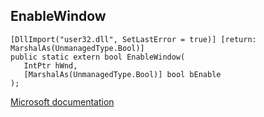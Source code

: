 ## EnableWindow

```
[DllImport("user32.dll", SetLastError = true)] [return: MarshalAs(UnmanagedType.Bool)]
public static extern bool EnableWindow(
   IntPtr hWnd,
   [MarshalAs(UnmanagedType.Bool)] bool bEnable
);
```

[Microsoft documentation](https://docs.microsoft.com/en-us/windows/win32/api/winuser/nf-winuser-enablewindow)
